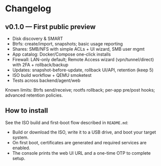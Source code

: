 # Changelog

## v0.1.0 — First public preview
- Disk discovery & SMART
- Btrfs: create/import, snapshots; basic usage reporting
- Shares: SMB/NFS with simple ACLs + UI wizard, SMB user mgmt
- App catalog: Docker/Compose one-click installs
- Firewall: LAN-only default; Remote Access wizard (vpn/tunnel/direct) with 2FA + rollback/backup
- Updates: snapshot-before-update, rollback UI/API, retention (keep 5)
- ISO build workflow + QEMU smoketest
- Tests across backend/agent/web

Known limits: Btrfs send/receive; rootfs rollback; per-app pre/post hooks; advanced retention policies.

## How to install

See the ISO build and first-boot flow described in `README.md`:
- Build or download the ISO, write it to a USB drive, and boot your target system.
- On first boot, certificates are generated and required services are enabled.
- The console prints the web UI URL and a one-time OTP to complete setup.
